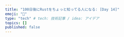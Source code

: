 ```yaml
---
title: "100日後にRustをちょっと知ってる人になる: [Day 14]"
emoji: "🦀"
type: "tech" # tech: 技術記事 / idea: アイデア
topics: []
published: false
---
```

